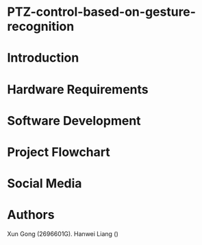 # PTZ-control-based-on-gesture-recognition
# Introduction
# Hardware Requirements
# Software Development
# Project Flowchart
# Social Media
# Authors
Xun Gong (2696601G). 
Hanwei Liang ()
